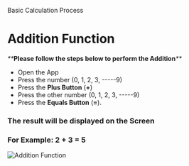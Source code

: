 Basic Calculation Process
# Addition Function
_**_**Please follow the steps below to perform the Addition**_**_
* Open the App
* Press the number (0, 1, 2, 3, -----9)
* Press the **Plus Button** (**+**)
* Press the other number (0, 1, 2, 3, -----9)
* Press the **Equals Button** (**=**).

### **The result will be displayed on the Screen**

### For Example: 2 + 3 = 5
![Addition Function](https://github.com/tartas113/Github-Wiki-Pages-Updation/blob/main/Addition%20Function.PNG)
